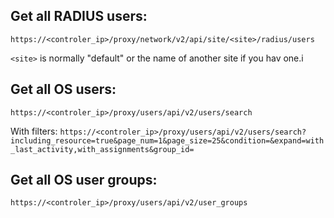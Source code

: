 ## Get all RADIUS users:

`https://<controler_ip>/proxy/network/v2/api/site/<site>/radius/users`

`<site>` is normally "default" or the name of another site if you hav one.i

## Get all OS users:

`https://<controler_ip>/proxy/users/api/v2/users/search`

With filters: `https://<controler_ip>/proxy/users/api/v2/users/search?including_resource=true&page_num=1&page_size=25&condition=&expand=with_last_activity,with_assignments&group_id=`

## Get all OS user groups:

`https://<controler_ip>/proxy/users/api/v2/user_groups`